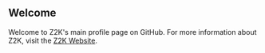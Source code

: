 ## Welcome
Welcome to Z2K's main profile page on GitHub. For more information about Z2K, visit the [Z2K Website](https://z2k.dev).
